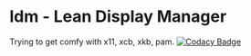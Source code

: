 # ldm - Lean Display Manager

Trying to get comfy with x11, xcb, xkb, pam. [![Codacy Badge](https://api.codacy.com/project/badge/Grade/9bb8dcbb26704db2b082b6d95b64822b)](https://www.codacy.com/app/valkheim/ldm?utm_source=github.com&amp;utm_medium=referral&amp;utm_content=valkheim/ldm&amp;utm_campaign=Badge_Grade)
